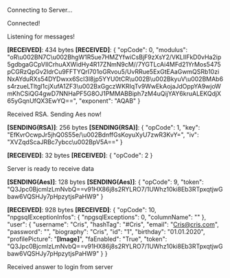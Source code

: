 Connecting to Server...

Connected!

Listening for messages!

**[RECEIVED]**: 434 bytes
**[RECEIVED]**: {
  "opCode": 0,
  "modulus": "oR\u002BN7C\u002BhgW1R5ue7HMZYfwiCsBjF9zXsY2/VKLIlFkD0vHa2ip5gdbgaGCpVIlCrhuAXWidHy4R17ZNmN9cM//7YGTLcAi4MFd21YrMos5475pCGRzQpGv2ldrCu9FFTYQrI701oGRvou5/UvRRue5ExGtEAaGwmQSRb10ziNxAYduRXs54DYDwxx6ScI3l8jp5YYU0tCR\u002B\u002BkyuV\u002BMAb6s4rzueLTltgl1cjXufA1ZF3\u002BxGgczWKRIqTv9WwEkAojaJdOppYA9wjoWmKhCSiQG4gwD7NNHaPF5G8OJ1PMMABBiph7zM4uQijYAY6kruALEKQdjX65yGqnUfQX3EwYQ==",
  "exponent": "AQAB"
}

Received RSA. Sending Aes now!

**[SENDING(RSA)]**: 256 bytes
**[SENDING(RSA)]**: {
  "opCode": 1,
  "key": "EfKvrOcwpJr5jhQ0S55e/\u002BdnffGsKoyuXyU7zwR3KvY=",
  "iv": "XVZqdScaJRBc7ybcc\u002BpV5A=="
}

**[RECEIVED]**: 32 bytes
**[RECEIVED]**: {
  "opCode": 2
}

Server is ready to receive data

**[SENDING(Aes)]**: 128 bytes
**[SENDING(Aes)]**: {
  "opCode": 9,
  "token": "Q3Jpc0BjcmlzLmNvbQ==v91HX86j8s2RYLRO7/1UWhz10ki8Eb3RTpxqtjwGbaw6VQSHJy7pHpzytjsPaHW9"
}

**[RECEIVED]**: 928 bytes
**[RECEIVED]**: {
  "opCode": 10,
  "npgsqlExceptionInfos": {
    "npgsqlExceptions": 0,
    "columnName": ""
  },
  "user": {
    "username": "Cris",
    "hashTag": "#Cris",
    "email": "Cris@cris.com",
    "password": "",
    "biography": "Cris",
    "id": "1",
    "birthday": "01.01.2020",
    "profilePicture": "**[Image]**",
    "faEnabled": "True",
    "token": "Q3Jpc0BjcmlzLmNvbQ==v91HX86j8s2RYLRO7/1UWhz10ki8Eb3RTpxqtjwGbaw6VQSHJy7pHpzytjsPaHW9"
  }
}

Received answer to login from server

